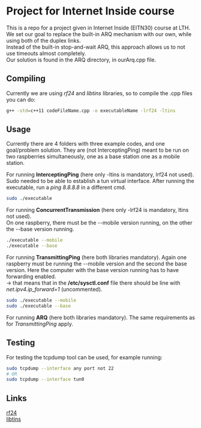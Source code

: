 # Project for Internet Inside course

This is a repo for a project given in Internet Inside (EITN30) course at LTH.  
We set our goal to replace the built-in ARQ mechanism with our own, while using both of the duplex links.  
Instead of the built-in stop-and-wait ARQ, this approach allows us to not use timeouts almost completely.  
Our solution is found in the ARQ directory, in ourArq.cpp file.  

## Compiling

Currently we are using *rf24* and *libtins* libraries, so to compile the .cpp files you can do:
```bash
g++ -std=c++11 codeFileName.cpp -o executableName -lrf24 -ltins
```

## Usage

Currently there are 4 folders with three example codes, and one goal/problem solution.
They are (not InterceptingPing) meant to be run on two raspberries simultaneously, one as a base station one as a mobile station.  

For running **InterceptingPing** (here only -ltins is mandatory, lrf24 not used).
Sudo needed to be able to establish a tun virtual interface.
After running the executable, run a *ping 8.8.8.8* in a different cmd.
```bash
sudo ./executable
```
For running **ConcurrentTransmission** (here only -lrf24 is mandatory, ltins not used).  
On one raspberry, there must be the --mobile version running, on the other the --base version running.
```bash
./executable --mobile
./executable --base
```
For running **TransmittingPing** (here both libraries mandatory).
Again one raspberry must be running the --mobile version and the second the base version.
Here the computer with the base version running has to have forwarding enabled.  
-> that means that in the **/etc/sysctl.conf** file there should be line with *net.ipv4.ip_forward=1* (uncommented).
```bash
sudo ./executable --mobile
sudo ./executable --base
```

For running **ARQ** (here both libraries mandatory).
The same requirements as for *TransmittingPing* apply.

## Testing

For testing the tcpdump tool can be used,
for example running:
```bash
sudo tcpdump --interface any port not 22
# OR
sudo tcpdump --interface tun0
```
## Links

[rf24](https://nrf24.github.io/RF24/)  
[libtins](https://libtins.github.io/)  
